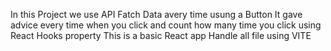 In this Project we use API 
Fatch Data avery time usung a Button 
It gave advice every time when you click and count how many time you click using React Hooks property 
This is a basic React app 
Handle all file using VITE 
